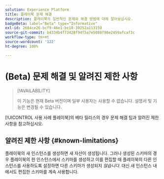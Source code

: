 ```yaml
---
solution: Experience Platform
title: 플레이북 문제 해결
description: 플레이북의 일반적인 문제와 해결 방법에 대해 알아보십시오.
badgeBeta: label="Beta" type="Informative"
exl-id: 2604ce26-bcf9-46e1-bc10-30252a113159
source-git-commit: b4334b4f73428f94f5a7e5088f98e2459afcaf3c
workflow-type: tm+mt
source-wordcount: '122'
ht-degree: 100%

---
```


# (Beta) 문제 해결 및 알려진 제한 사항

>[!AVAILABILITY]
>
>이 기능은 현재 Beta 버전이며 일부 사용자는 사용할 수 없습니다. 설명서 및 기능은 변경될 수 있습니다.

[!UICONTROL 사용 사례 플레이북]의 베타 릴리스의 경우 문제 해결 팁과 알려진 제한 사항을 참고하십시오.

## 알려진 제한 사항 {#known-limitations}

플레이북의 새 인스턴스를 생성하면 새 자산이 생성됩니다. 그러나 생성된 스키마의 경우 플레이북의 한 인스턴스에서 스키마를 생성하고 이를 편집할 때 플레이북의 다른 인스턴스를 사용하도록 설정하면 다른 스키마가 생성되지 *않습니다*. 대신 새 인스턴스 내에서도 편집한 스키마를 계속 사용합니다.
